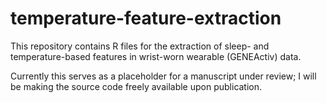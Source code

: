 # temperature-feature-extraction
This repository contains R files for the extraction of sleep- and temperature-based features in wrist-worn wearable (GENEActiv) data.

Currently this serves as a placeholder for a manuscript under review; I will be making the source code freely available upon publication.
